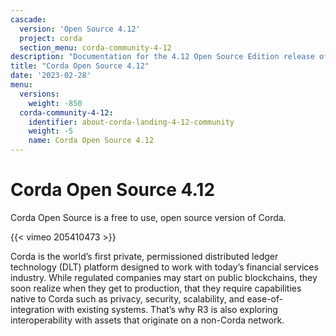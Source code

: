 ```yaml
---
cascade:
  version: 'Open Source 4.12'
  project: corda
  section_menu: corda-community-4-12
description: "Documentation for the 4.12 Open Source Edition release of Corda"
title: "Corda Open Source 4.12"
date: '2023-02-28'
menu:
  versions:
    weight: -850
  corda-community-4-12:
    identifier: about-corda-landing-4-12-community
    weight: -5
    name: Corda Open Source 4.12
---
```



# Corda Open Source 4.12

Corda Open Source is a free to use, open source version of Corda.

{{< vimeo 205410473 >}}

Corda is the world’s first private, permissioned distributed ledger technology (DLT) platform designed to work with today’s financial services industry. While regulated companies may start on public blockchains, they soon realize when they get to production, that they require capabilities native to Corda such as privacy, security, scalability, and ease-of-integration with existing systems. That’s why R3 is also exploring interoperability with assets that originate on a non-Corda network.
